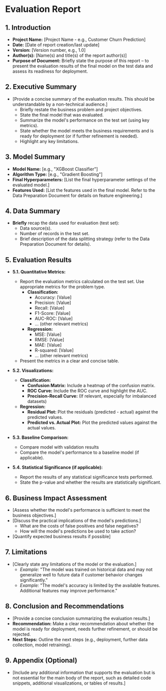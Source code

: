 # Evaluation Report

## 1. Introduction

*   **Project Name:** [Project Name - e.g., Customer Churn Prediction]
*   **Date:** [Date of report creation/last update]
*   **Version:** [Version number, e.g., 1.0]
*   **Author(s):** [Name(s) and title(s) of the report author(s)]
*   **Purpose of Document:** Briefly state the purpose of this report – to present the evaluation results of the final model on the test data and assess its readiness for deployment.

## 2. Executive Summary

*   [Provide a concise summary of the evaluation results. This should be understandable by a non-technical audience.]
    *   Briefly restate the business problem and project objectives.
    *   State the final model that was evaluated.
    *   Summarize the model's performance on the test set (using key metrics).
    *   State whether the model meets the business requirements and is ready for deployment (or if further refinement is needed).
    *   Highlight any key limitations.

## 3. Model Summary

*   **Model Name:** [e.g., "XGBoost Classifier"]
*   **Algorithm Type:** [e.g., "Gradient Boosting"]
*   **Final Hyperparameters:**  [List the final hyperparameter settings of the evaluated model.]
*   **Features Used:** [List the features used in the final model.  Refer to the Data Preparation Document for details on feature engineering.]

## 4. Data Summary

*   **Briefly** recap the data used for evaluation (test set):
    *   Data source(s).
    *   Number of records in the test set.
    *   Brief description of the data splitting strategy (refer to the Data Preparation Document for details).

## 5. Evaluation Results

*   **5.1. Quantitative Metrics:**
    *   Report the evaluation metrics calculated on the test set.  Use appropriate metrics for the problem type.
        *   **Classification:**
            *   Accuracy: [Value]
            *   Precision: [Value]
            *   Recall: [Value]
            *   F1-Score: [Value]
            *   AUC-ROC: [Value]
            *   ... (other relevant metrics)
        *   **Regression:**
            *   MSE: [Value]
            *   RMSE: [Value]
            *   MAE: [Value]
            *   R-squared: [Value]
            *   ... (other relevant metrics)
    *   Present the metrics in a clear and concise table.

*   **5.2. Visualizations:**
    *   **Classification:**
        *   **Confusion Matrix:** Include a heatmap of the confusion matrix.
        *   **ROC Curve:** Include the ROC curve and highlight the AUC.
        *   **Precision-Recall Curve:** (If relevant, especially for imbalanced datasets)
    *   **Regression:**
        *   **Residual Plot:** Plot the residuals (predicted - actual) against the predicted values.
        *   **Predicted vs. Actual Plot:** Plot the predicted values against the actual values.
* **5.3. Baseline Comparison:**
    * Compare model with validation results
    * Compare the model's performance to a baseline model (if applicable).

*   **5.4. Statistical Significance (if applicable):**
    *   Report the results of any statistical significance tests performed.
    *   State the p-value and whether the results are statistically significant.

## 6. Business Impact Assessment

*   [Assess whether the model's performance is sufficient to meet the business objectives.]
*   [Discuss the practical implications of the model's predictions.]
    *   What are the costs of false positives and false negatives?
    *   How will the model's predictions be used to take action?
*  [Quantify expected business results if possible]

## 7. Limitations

*   [Clearly state any limitations of the model or the evaluation.]
    *   *Example:* "The model was trained on historical data and may not generalize well to future data if customer behavior changes significantly."
    *   *Example:* "The model's accuracy is limited by the available features.  Additional features may improve performance."

## 8. Conclusion and Recommendations

*   [Provide a concise conclusion summarizing the evaluation results.]
*   **Recommendation:**  Make a clear recommendation about whether the model is ready for deployment, needs further refinement, or should be rejected.
*   **Next Steps:**  Outline the next steps (e.g., deployment, further data collection, model retraining).

## 9. Appendix (Optional)

*   [Include any additional information that supports the evaluation but is not essential for the main body of the report, such as detailed code snippets, additional visualizations, or tables of results.]
